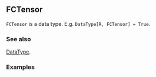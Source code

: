 ## FCTensor

`FCTensor` is a data type. E.g. `DataType[R, FCTensor] = True`.

### See also

[DataType](DataType).

### Examples
